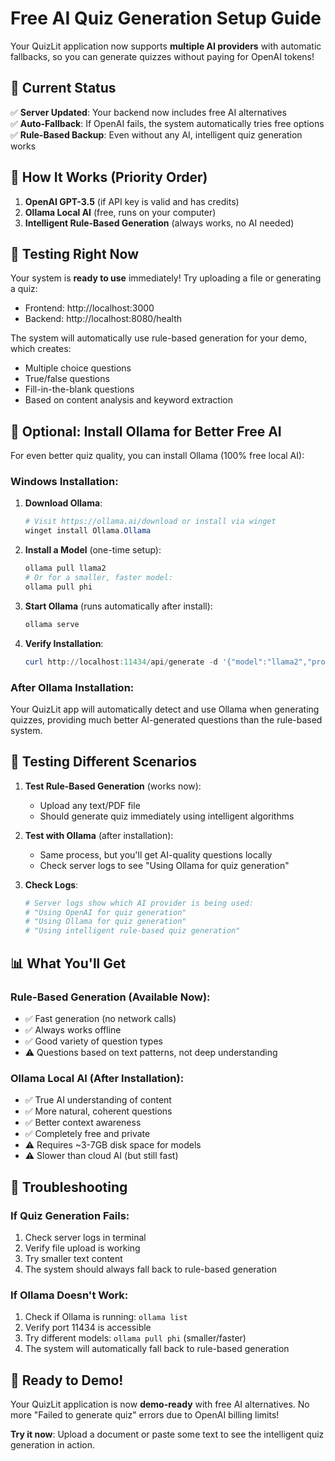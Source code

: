 # Free AI Quiz Generation Setup Guide

Your QuizLit application now supports **multiple AI providers** with automatic fallbacks, so you can generate quizzes without paying for OpenAI tokens!

## 🎯 Current Status

✅ **Server Updated**: Your backend now includes free AI alternatives  
✅ **Auto-Fallback**: If OpenAI fails, the system automatically tries free options  
✅ **Rule-Based Backup**: Even without any AI, intelligent quiz generation works  

## 🚀 How It Works (Priority Order)

1. **OpenAI GPT-3.5** (if API key is valid and has credits)
2. **Ollama Local AI** (free, runs on your computer)  
3. **Intelligent Rule-Based Generation** (always works, no AI needed)

## 📝 Testing Right Now

Your system is **ready to use** immediately! Try uploading a file or generating a quiz:

- Frontend: http://localhost:3000
- Backend: http://localhost:8080/health

The system will automatically use rule-based generation for your demo, which creates:
- Multiple choice questions
- True/false questions  
- Fill-in-the-blank questions
- Based on content analysis and keyword extraction

## 🔧 Optional: Install Ollama for Better Free AI

For even better quiz quality, you can install Ollama (100% free local AI):

### Windows Installation:

1. **Download Ollama**:
   ```powershell
   # Visit https://ollama.ai/download or install via winget
   winget install Ollama.Ollama
   ```

2. **Install a Model** (one-time setup):
   ```powershell
   ollama pull llama2
   # Or for a smaller, faster model:
   ollama pull phi
   ```

3. **Start Ollama** (runs automatically after install):
   ```powershell
   ollama serve
   ```

4. **Verify Installation**:
   ```powershell
   curl http://localhost:11434/api/generate -d '{"model":"llama2","prompt":"Hello","stream":false}'
   ```

### After Ollama Installation:

Your QuizLit app will automatically detect and use Ollama when generating quizzes, providing much better AI-generated questions than the rule-based system.

## 🧪 Testing Different Scenarios

1. **Test Rule-Based Generation** (works now):
   - Upload any text/PDF file  
   - Should generate quiz immediately using intelligent algorithms

2. **Test with Ollama** (after installation):
   - Same process, but you'll get AI-quality questions locally
   - Check server logs to see "Using Ollama for quiz generation"

3. **Check Logs**:
   ```powershell
   # Server logs show which AI provider is being used:
   # "Using OpenAI for quiz generation" 
   # "Using Ollama for quiz generation"
   # "Using intelligent rule-based quiz generation"
   ```

## 📊 What You'll Get

### Rule-Based Generation (Available Now):
- ✅ Fast generation (no network calls)
- ✅ Always works offline  
- ✅ Good variety of question types
- ⚠️ Questions based on text patterns, not deep understanding

### Ollama Local AI (After Installation):
- ✅ True AI understanding of content
- ✅ More natural, coherent questions  
- ✅ Better context awareness
- ✅ Completely free and private
- ⚠️ Requires ~3-7GB disk space for models
- ⚠️ Slower than cloud AI (but still fast)

## 🛟 Troubleshooting

### If Quiz Generation Fails:
1. Check server logs in terminal
2. Verify file upload is working  
3. Try smaller text content
4. The system should always fall back to rule-based generation

### If Ollama Doesn't Work:
1. Check if Ollama is running: `ollama list`
2. Verify port 11434 is accessible
3. Try different models: `ollama pull phi` (smaller/faster)
4. The system will automatically fall back to rule-based generation

## 🎉 Ready to Demo!

Your QuizLit application is now **demo-ready** with free AI alternatives. No more "Failed to generate quiz" errors due to OpenAI billing limits!

**Try it now**: Upload a document or paste some text to see the intelligent quiz generation in action.